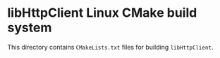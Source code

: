 # libHttpClient Linux CMake build system

This directory contains `CMakeLists.txt` files for building `libHttpClient`.